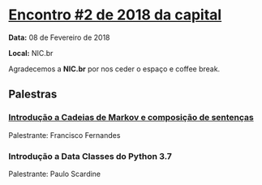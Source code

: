 # [Encontro #2 de 2018 da capital][0]

**Data:** 08 de Fevereiro de 2018

**Local:** NIC.br

Agradecemos a **NIC.br** por nos ceder o espaço e coffee break.

## Palestras

### [Introdução a Cadeias de Markov e composição de sentenças][1]

Palestrante: Francisco Fernandes


### Introdução a Data Classes do Python 3.7

Palestrante: Paulo Scardine


[0]: https://www.meetup.com/pt-BR/Grupy-SP/events/247103787/
[1]: http://talks.chicaofernandes.info/content/meetup_grupy_08022018/index.html#intro